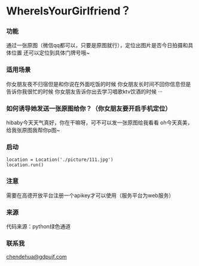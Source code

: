 # WhereIsYourGirlfriend？
### 功能
  通过一张原图（微信qq都可以，只要是原图就行），定位出图片是否今日拍摄和具体位置 
  还可以定位到具体门牌号哦~
  
  
### 适用场景
  你女朋友夜不归宿但是和你说在外面吃饭的时候
  你女朋友长时间不回你信息但是告诉你我很忙的时候
  你女朋友告诉你出去学习唱歌ktv饮酒的时候
  ···
### 如何诱导她发送一张原图给你？（你女朋友要开启手机定位）
  hibaby今天天气真好，你在干嘛呀，可不可以发一张原图给我看看
  oh今天真美，给我张原图我帮你p图~
### 启动
    location = Location('./picture/111.jpg')
    location.run()
### 注意
  需要在高德开放平台注册一个apikey才可以使用（服务平台为web服务）
  ### 来源
  代码来源：python绿色通道
  ### 联系我
  chendehua@gdpujf.com
